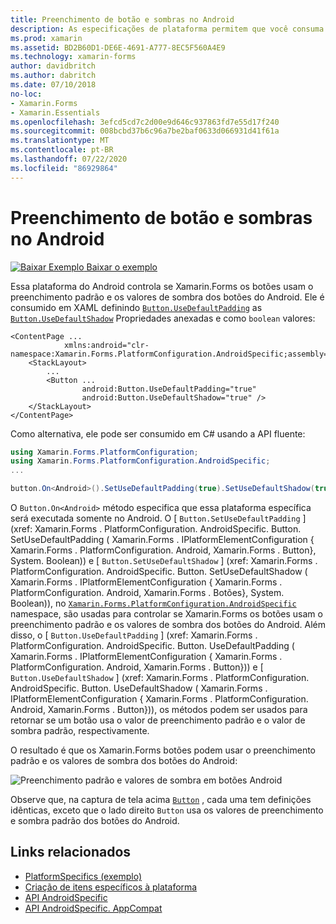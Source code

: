 ```yaml
---
title: Preenchimento de botão e sombras no Android
description: As especificações de plataforma permitem que você consuma a funcionalidade que só está disponível em uma plataforma específica, sem implementar renderizadores ou efeitos personalizados. Este artigo explica como consumir a plataforma Android específica que usa o preenchimento padrão e os valores de sombra dos botões do Android.
ms.prod: xamarin
ms.assetid: BD2B60D1-DE6E-4691-A777-8EC5F560A4E9
ms.technology: xamarin-forms
author: davidbritch
ms.author: dabritch
ms.date: 07/10/2018
no-loc:
- Xamarin.Forms
- Xamarin.Essentials
ms.openlocfilehash: 3efcd5cd7c2d00e9d646c937863fd7e55d17f240
ms.sourcegitcommit: 008bcbd37b6c96a7be2baf0633d066931d41f61a
ms.translationtype: MT
ms.contentlocale: pt-BR
ms.lasthandoff: 07/22/2020
ms.locfileid: "86929864"
---
```

# <a name="button-padding-and-shadows-on-android"></a>Preenchimento de botão e sombras no Android

[![Baixar Exemplo](~/media/shared/download.png) Baixar o exemplo](https://docs.microsoft.com/samples/xamarin/xamarin-forms-samples/userinterface-platformspecifics)

Essa plataforma do Android controla se Xamarin.Forms os botões usam o preenchimento padrão e os valores de sombra dos botões do Android. Ele é consumido em XAML definindo [`Button.UseDefaultPadding`](xref:Xamarin.Forms.PlatformConfiguration.AndroidSpecific.Button.UseDefaultPaddingProperty) as [`Button.UseDefaultShadow`](xref:Xamarin.Forms.PlatformConfiguration.AndroidSpecific.Button.UseDefaultShadowProperty) Propriedades anexadas e como `boolean` valores:

```xaml
<ContentPage ...
            xmlns:android="clr-namespace:Xamarin.Forms.PlatformConfiguration.AndroidSpecific;assembly=Xamarin.Forms.Core">
    <StackLayout>
        ...
        <Button ...
                android:Button.UseDefaultPadding="true"
                android:Button.UseDefaultShadow="true" />         
    </StackLayout>
</ContentPage>
```

Como alternativa, ele pode ser consumido em C# usando a API fluente:

```csharp
using Xamarin.Forms.PlatformConfiguration;
using Xamarin.Forms.PlatformConfiguration.AndroidSpecific;
...

button.On<Android>().SetUseDefaultPadding(true).SetUseDefaultShadow(true);
```

O `Button.On<Android>` método especifica que essa plataforma específica será executada somente no Android. O [ `Button.SetUseDefaultPadding` ] (xref: Xamarin.Forms . PlatformConfiguration. AndroidSpecific. Button. SetUseDefaultPadding ( Xamarin.Forms . IPlatformElementConfiguration { Xamarin.Forms . PlatformConfiguration. Android, Xamarin.Forms . Button}, System. Boolean)) e [ `Button.SetUseDefaultShadow` ] (xref: Xamarin.Forms . PlatformConfiguration. AndroidSpecific. Button. SetUseDefaultShadow ( Xamarin.Forms . IPlatformElementConfiguration { Xamarin.Forms . PlatformConfiguration. Android, Xamarin.Forms . Botões}, System. Boolean)), no [`Xamarin.Forms.PlatformConfiguration.AndroidSpecific`](xref:Xamarin.Forms.PlatformConfiguration.AndroidSpecific) namespace, são usadas para controlar se Xamarin.Forms os botões usam o preenchimento padrão e os valores de sombra dos botões do Android. Além disso, o [ `Button.UseDefaultPadding` ] (xref: Xamarin.Forms . PlatformConfiguration. AndroidSpecific. Button. UseDefaultPadding ( Xamarin.Forms . IPlatformElementConfiguration { Xamarin.Forms . PlatformConfiguration. Android, Xamarin.Forms . Button})) e [ `Button.UseDefaultShadow` ] (xref: Xamarin.Forms . PlatformConfiguration. AndroidSpecific. Button. UseDefaultShadow ( Xamarin.Forms . IPlatformElementConfiguration { Xamarin.Forms . PlatformConfiguration. Android, Xamarin.Forms . Button})), os métodos podem ser usados para retornar se um botão usa o valor de preenchimento padrão e o valor de sombra padrão, respectivamente.

O resultado é que os Xamarin.Forms botões podem usar o preenchimento padrão e os valores de sombra dos botões do Android:

![Preenchimento padrão e valores de sombra em botões Android](button-padding-shadow-images/button-padding-and-shadow.png)

Observe que, na captura de tela acima [`Button`](xref:Xamarin.Forms.Button) , cada uma tem definições idênticas, exceto que o lado direito `Button` usa os valores de preenchimento e sombra padrão dos botões do Android.

## <a name="related-links"></a>Links relacionados

- [PlatformSpecifics (exemplo)](https://docs.microsoft.com/samples/xamarin/xamarin-forms-samples/userinterface-platformspecifics)
- [Criação de itens específicos à plataforma](~/xamarin-forms/platform/platform-specifics/index.md#creating-platform-specifics)
- [API AndroidSpecific](xref:Xamarin.Forms.PlatformConfiguration.AndroidSpecific)
- [API AndroidSpecific. AppCompat](xref:Xamarin.Forms.PlatformConfiguration.AndroidSpecific.AppCompat)
